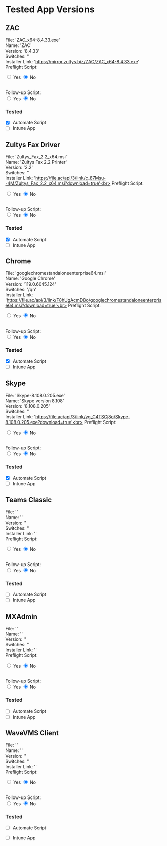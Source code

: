 # Tested App Versions

## ZAC
File: 'ZAC_x64-8.4.33.exe' <br>
Name: 'ZAC' <br>
Version: '8.4.33' <br>
Switches: '' <br>
Installer Link:  'https://mirror.zultys.biz/ZAC/ZAC_x64-8.4.33.exe' <br>
Preflight Script: <form action="">
  <input type="radio" name="rdo" id="yes" /> Yes
  <input type="radio" name="rdo" id="no" checked /> No
</form> <br>
Follow-up Script: <form action="">
  <input type="radio" name="rdo" id="yes" /> Yes
  <input type="radio" name="rdo" id="no" checked /> No
</form>
  
### Tested
- [x] Automate Script
- [ ] Intune App

## Zultys Fax Driver
File: 'Zultys_Fax_2.2_x64.msi' <br>
Name: 'Zultys Fax 2.2 Printer' <br>
Version: '2.2' <br>
Switches: '' <br>
Installer Link:  'https://file.ac/api/3/link/c_87Msu--4M/Zultys_Fax_2.2_x64.msi?download=true'<br>
Preflight Script: <form action="">
  <input type="radio" name="rdo" id="yes" /> Yes
  <input type="radio" name="rdo" id="no" checked /> No
</form> <br>
Follow-up Script: <form action="">
  <input type="radio" name="rdo" id="yes" /> Yes
  <input type="radio" name="rdo" id="no" checked /> No
</form>
  
### Tested
- [x] Automate Script
- [ ] Intune App

## Chrome
File: 'googlechromestandaloneenterprise64.msi' <br>
Name: 'Google Chrome' <br>
Version: '119.0.6045.124' <br>
Switches: '/qn' <br>
Installer Link:  'https://file.ac/api/3/link/F8hUgAcmD8o/googlechromestandaloneenterprise64.msi?download=true'<br>
Preflight Script: <form action="">
  <input type="radio" name="rdo" id="yes" /> Yes
  <input type="radio" name="rdo" id="no" checked /> No
</form> <br>
Follow-up Script: <form action="">
  <input type="radio" name="rdo" id="yes" /> Yes
  <input type="radio" name="rdo" id="no" checked /> No
</form>
  
### Tested
- [x] Automate Script
- [ ] Intune App

## Skype
File: 'Skype-8.108.0.205.exe' <br>
Name: 'Skype version 8.108' <br>
Version: '8.108.0.205' <br>
Switches: '' <br>
Installer Link:  'https://file.ac/api/3/link/yg_C4TSCj8o/Skype-8.108.0.205.exe?download=true'<br>
Preflight Script: <form action="">
  <input type="radio" name="rdo" id="yes" /> Yes
  <input type="radio" name="rdo" id="no" checked /> No
</form> <br>
Follow-up Script: <form action="">
  <input type="radio" name="rdo" id="yes" /> Yes
  <input type="radio" name="rdo" id="no" checked /> No
</form>
  
### Tested
- [x] Automate Script
- [ ] Intune App

## Teams Classic
File: '' <br>
Name: '' <br>
Version: '' <br>
Switches: '' <br>
Installer Link:  ''<br>
Preflight Script: <form action="">
  <input type="radio" name="rdo" id="yes" /> Yes
  <input type="radio" name="rdo" id="no" checked /> No
</form> <br>
Follow-up Script: <form action="">
  <input type="radio" name="rdo" id="yes" /> Yes
  <input type="radio" name="rdo" id="no" checked /> No
</form>
  
### Tested
- [ ] Automate Script
- [ ] Intune App

## MXAdmin
File: '' <br>
Name: '' <br>
Version: '' <br>
Switches: '' <br>
Installer Link:  ''<br>
Preflight Script: <form action="">
  <input type="radio" name="rdo" id="yes" /> Yes
  <input type="radio" name="rdo" id="no" checked /> No
</form> <br>
Follow-up Script: <form action="">
  <input type="radio" name="rdo" id="yes" /> Yes
  <input type="radio" name="rdo" id="no" checked /> No
</form>
  
### Tested
- [ ] Automate Script
- [ ] Intune App

## WaveVMS Client
File: '' <br>
Name: '' <br>
Version: '' <br>
Switches: '' <br>
Installer Link:  ''<br>
Preflight Script: <form action="">
  <input type="radio" name="rdo" id="yes" /> Yes
  <input type="radio" name="rdo" id="no" checked /> No
</form> <br>
Follow-up Script: <form action="">
  <input type="radio" name="rdo" id="yes" /> Yes
  <input type="radio" name="rdo" id="no" checked /> No
</form>
  
### Tested
- [ ] Automate Script
- [ ] Intune App


<!--
## Template
File: '' <br>
Name: '' <br>
Version: '' <br>
Switches: '' <br>
Installer Link:  ''<br>
Preflight Script: <form action="">
  <input type="radio" name="rdo" id="yes" /> Yes
  <input type="radio" name="rdo" id="no" checked /> No
</form> <br>
Follow-up Script: <form action="">
  <input type="radio" name="rdo" id="yes" /> Yes
  <input type="radio" name="rdo" id="no" checked /> No
</form>
  
### Tested
- [ ] Automate Script
- [ ] Intune App
-->